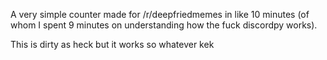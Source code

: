 A very simple counter made for /r/deepfriedmemes in like 10 minutes (of whom I spent 9 minutes on understanding how the fuck discordpy works).

This is dirty as heck but it works so whatever kek